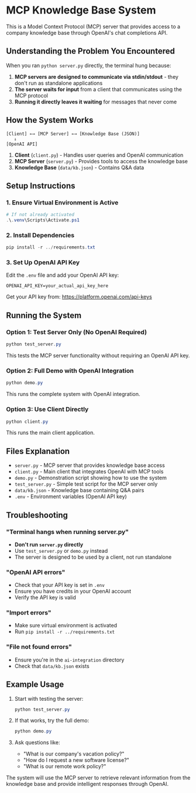 # MCP Knowledge Base System

This is a Model Context Protocol (MCP) server that provides access to a company knowledge base through OpenAI's chat completions API.

## Understanding the Problem You Encountered

When you ran `python server.py` directly, the terminal hung because:

1. **MCP servers are designed to communicate via stdin/stdout** - they don't run as standalone applications
2. **The server waits for input** from a client that communicates using the MCP protocol
3. **Running it directly leaves it waiting** for messages that never come

## How the System Works

```
[Client] ←→ [MCP Server] ←→ [Knowledge Base (JSON)]
   ↓
[OpenAI API]
```

1. **Client** (`client.py`) - Handles user queries and OpenAI communication
2. **MCP Server** (`server.py`) - Provides tools to access the knowledge base
3. **Knowledge Base** (`data/kb.json`) - Contains Q&A data

## Setup Instructions

### 1. Ensure Virtual Environment is Active
```powershell
# If not already activated
.\.venv\Scripts\Activate.ps1
```

### 2. Install Dependencies
```powershell
pip install -r ../requirements.txt
```

### 3. Set Up OpenAI API Key
Edit the `.env` file and add your OpenAI API key:
```
OPENAI_API_KEY=your_actual_api_key_here
```

Get your API key from: https://platform.openai.com/api-keys

## Running the System

### Option 1: Test Server Only (No OpenAI Required)
```powershell
python test_server.py
```
This tests the MCP server functionality without requiring an OpenAI API key.

### Option 2: Full Demo with OpenAI Integration
```powershell
python demo.py
```
This runs the complete system with OpenAI integration.

### Option 3: Use Client Directly
```powershell
python client.py
```
This runs the main client application.

## Files Explanation

- `server.py` - MCP server that provides knowledge base access
- `client.py` - Main client that integrates OpenAI with MCP tools
- `demo.py` - Demonstration script showing how to use the system
- `test_server.py` - Simple test script for the MCP server only
- `data/kb.json` - Knowledge base containing Q&A pairs
- `.env` - Environment variables (OpenAI API key)

## Troubleshooting

### "Terminal hangs when running server.py"
- **Don't run `server.py` directly**
- Use `test_server.py` or `demo.py` instead
- The server is designed to be used by a client, not run standalone

### "OpenAI API errors"
- Check that your API key is set in `.env`
- Ensure you have credits in your OpenAI account
- Verify the API key is valid

### "Import errors"
- Make sure virtual environment is activated
- Run `pip install -r ../requirements.txt`

### "File not found errors"
- Ensure you're in the `ai-integration` directory
- Check that `data/kb.json` exists

## Example Usage

1. Start with testing the server:
   ```powershell
   python test_server.py
   ```

2. If that works, try the full demo:
   ```powershell
   python demo.py
   ```

3. Ask questions like:
   - "What is our company's vacation policy?"
   - "How do I request a new software license?"
   - "What is our remote work policy?"

The system will use the MCP server to retrieve relevant information from the knowledge base and provide intelligent responses through OpenAI.

